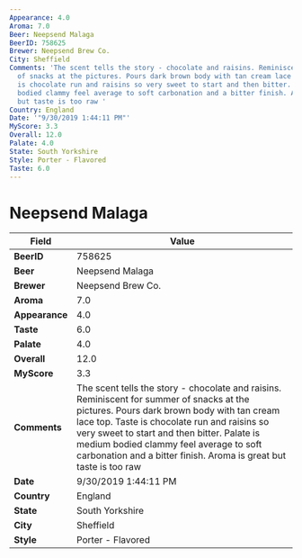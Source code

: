 ```yaml
---
Appearance: 4.0
Aroma: 7.0
Beer: Neepsend Malaga
BeerID: 758625
Brewer: Neepsend Brew Co.
City: Sheffield
Comments: 'The scent tells the story - chocolate and raisins. Reminiscent for summer
  of snacks at the pictures. Pours dark brown body with tan cream lace top. Taste
  is chocolate run and raisins so very sweet to start and then bitter. Palate is medium
  bodied clammy feel average to soft carbonation and a bitter finish. Aroma is great
  but taste is too raw '
Country: England
Date: '"9/30/2019 1:44:11 PM"'
MyScore: 3.3
Overall: 12.0
Palate: 4.0
State: South Yorkshire
Style: Porter - Flavored
Taste: 6.0
---
```


# Neepsend Malaga

| Field         | Value |
|---------------|-------|
| **BeerID** | 758625 |
| **Beer** | Neepsend Malaga |
| **Brewer** | Neepsend Brew Co. |
| **Aroma** | 7.0 |
| **Appearance** | 4.0 |
| **Taste** | 6.0 |
| **Palate** | 4.0 |
| **Overall** | 12.0 |
| **MyScore** | 3.3 |
| **Comments** | The scent tells the story - chocolate and raisins. Reminiscent for summer of snacks at the pictures. Pours dark brown body with tan cream lace top. Taste is chocolate run and raisins so very sweet to start and then bitter. Palate is medium bodied clammy feel average to soft carbonation and a bitter finish. Aroma is great but taste is too raw  |
| **Date** | 9/30/2019 1:44:11 PM |
| **Country** | England |
| **State** | South Yorkshire |
| **City** | Sheffield |
| **Style** | Porter - Flavored |
